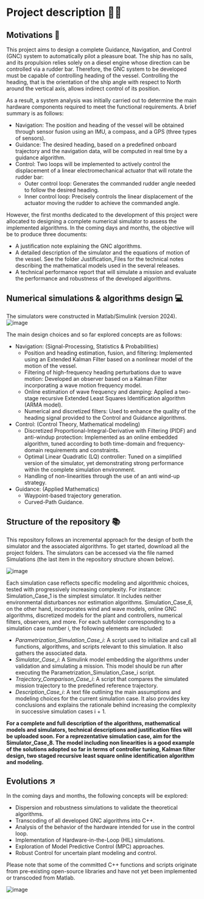 # Project description :rowboat::boat: 

## Motivations :scroll:

This project aims to design a complete Guidance, Navigation, and Control (GNC) system to automatically pilot a pleasure boat.
The ship has no sails, and its propulsion relies solely on a diesel engine whose direction can be controlled via a rudder bar.
Therefore, the GNC system to be developed must be capable of controlling heading of the vessel.
Controlling the heading, that is the orientation of the ship angle with respect to North around the vertical axis, allows indirect control of its position.

As a result, a system analysis was initially carried out to determine the main hardware components required to meet the functional requirements. A brief summary is as follows:
* Navigation: The position and heading of the vessel will be obtained through sensor fusion using an IMU, a compass, and a GPS (three types of sensors).
* Guidance: The desired heading, based on a predefined onboard trajectory and the navigation data, will be computed in real time by a guidance algorithm.
* Control: Two loops will be implemented to actively control the displacement of a linear electromechanical actuator that will rotate the rudder bar:
  * Outer control loop: Generates the commanded rudder angle needed to follow the desired heading.
  * Inner control loop: Precisely controls the linear displacement of the actuator moving the rudder to achieve the commanded angle.
 
However, the first months dedicated to the development of this project were allocated to designing a complete numerical simulator to assess the implemented algorithms. 
In the coming days and months, the objective will be to produce three documents:
* A justification note explaining the GNC algorithms.
* A detailed description of the simulator and the equations of motion of the vessel. See the folder Justification_Files for the technical notes describing the mathematical models used
  in the several releases.
* A technical performance report that will simulate a mission and evaluate the performance and robustness of the developed algorithms.

## Numerical simulations & algorithms design :computer:

The simulators were constructed in Matlab/Simulink (version 2024). 
![image](https://github.com/user-attachments/assets/8a226e1f-9467-4772-9cb0-c931db80cadd)

The main design choices and so far explored concepts are as follows:
* Navigation: (Signal-Processing, Statistics & Probabilities)
  * Position and heading estimation, fusion, and filtering: Implemented using an Extended Kalman Filter based on a nonlinear model of the motion of the vessel.
  * Filtering of high-frequency heading perturbations due to wave motion: Developed an observer based on a Kalman Filter incorporating a wave motion frequency model.
  * Online estimation of wave frequency and damping: Applied a two-stage recursive Extended Least Squares Identification algorithm (ARMA model).
  * Numerical and discretized filters: Used to enhance the quality of the heading signal provided to the Control and Guidance algorithms.
* Control: (Control Theory, Mathematical modeling)
  * Discretized Proportional-Integral-Derivative with Filtering (PIDF) and anti-windup protection: Implemented as an online embedded algorithm, tuned according to both time-domain and frequency-domain 
    requirements and constraints.
  * Optimal Linear Quadratic (LQ) controller: Tuned on a simplified version of the simulator, yet demonstrating strong performance within the complete simulation environment.
  * Handling of non-linearities through the use of an anti wind-up strategy.
* Guidance: (Applied Mathematics)
  * Waypoint-based trajectory generation.
  * Curved-Path Guidance.

## Structure of the repository :books:

This repository follows an incremental approach for the design of both the simulator and the associated algorithms. To get started, download all the project folders. The simulators can be accessed via the file named Simulations (the last item in the repository structure shown below).

 ![image](https://github.com/user-attachments/assets/f18dd96a-1622-4abc-a4d4-7573378d0624)

Each simulation case reflects specific modeling and algorithmic choices, tested with progressively increasing complexity. For instance: Simulation_Case_1 is the simplest simulator. It includes neither environmental disturbances nor estimation algorithms. Simulation_Case_6, on the other hand, incorporates wind and wave models, online GNC algorithms, discretized models for the plant and controllers, numerical filters, observers, and more.
For each subfolder corresponding to a simulation case number i, the following elements are included:
* _Parametrization_Simulation_Case_i_: A script used to initialize and call all functions, algorithms, and scripts relevant to this simulation. It also gathers the associated data.
* _Simulator_Case_i_: A Simulink model embedding the algorithms under validation and simulating a mission. This model should be run after executing the Parametrization_Simulation_Case_i script.
* _Trajectory_Comparison_Case_i_: A script that compares the simulated mission trajectory to the predefined reference trajectory.
* _Description_Case_i_: A text file outlining the main assumptions and modeling choices for the current simulation case. It also provides key conclusions and explains the rationale behind increasing the complexity 
  in successive simulation cases i + 1.

**For a complete and full description of the algorithms, mathematical models and simulators, technical descriptions and justification files will be uploaded soon.**
**For a reprezentative simulation case, aim for the Simulator_Case_8. The model including non linearities is a good example of the solutions adopted so far in terms of controller tuning, Kalman filter design, two staged recursive least square online identification algorithm and modeling.**


## Evolutions :arrow_upper_right:

In the coming days and months, the following concepts will be explored:
* Dispersion and robustness simulations to validate the theoretical algorithms.
* Transcoding of all developed GNC algorithms into C++.
* Analysis of the behavior of the hardware intended for use in the control loop.
* Implementation of Hardware-in-the-Loop (HIL) simulations.
* Exploration of Model Predictive Control (MPC) approaches.
* Robust Control for uncertain plant modeling and control.

Please note that some of the committed C++ functions and scripts originate from pre-existing open-source libraries and have not yet been implemented or transcoded from Matlab.

![image](https://github.com/user-attachments/assets/a9a7d3c0-985f-484a-aded-0fd80257b27b)

 








